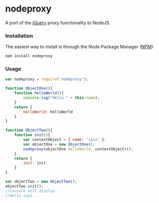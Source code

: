 # nodeproxy
A port of the [jQuery](http://api.jquery.com/jQuery.proxy/) proxy functionality to NodeJS.

### Installation
The easiest way to install is through the Node Package Manager ([NPM](http://npmjs.org/)):

``` js
npm install nodeproxy
```

### Usage
``` js 
var nodeproxy = require('nodeproxy');

function ObjectOne(){
	function helloWorld(){
		console.log("Hello " + this.name);
	}
	return {
		helloWorld: helloWorld
	}
}

function ObjectTwo(){
	function init(){
		var contextObject = { name: 'iain' };
		var objectOne = new ObjectOne();
		nodeproxy(objectOne.helloWorld, contextObject)();
	}
	return {
		init: init
	}
}

var objectTwo = new ObjectTwo();
objectTwo.init();
//Console will display..
//Hello iain
```

